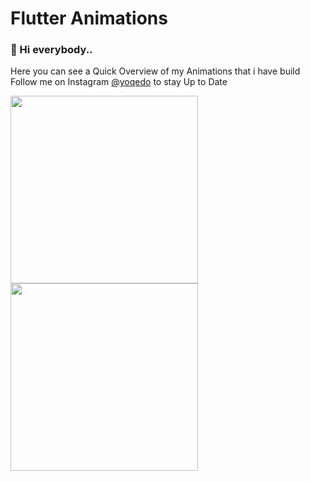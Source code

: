 ﻿# Flutter Animations

### 👋 Hi everybody..

Here you can see a Quick Overview of my Animations that i have build <br/>
Follow me on Instagram [@yoqedo](https://www.instagram.com/yoqedo/) to stay Up to Date


<img src="https://github.com/yoqedo/flutter_Animations/blob/main/gifs/wlanbutton.gif" width="300">
<img src="https://github.com/yoqedo/flutter_Animations/blob/main/gifs/wlanbutton.gif" width="300">
